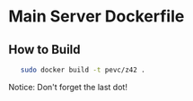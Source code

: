 # Main Server Dockerfile

## How to Build

```sh
   sudo docker build -t pevc/z42 . 
```

Notice: Don't forget the last dot!
